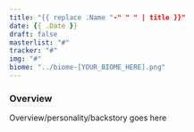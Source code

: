 ```yaml
---
title: "{{ replace .Name "-" " " | title }}"
date: {{ .Date }}
draft: false
masterlist: "#"
tracker: "#"
img: "#"
biome: "../biome-[YOUR_BIOME_HERE].png"
---
```



### Overview  
 
Overview/personality/backstory goes here